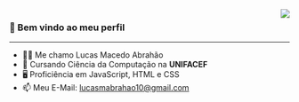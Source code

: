<img align='right' src="https://github-readme-stats.vercel.app/api?username=luchamas&show_icons=true&title_color=ffff&text_color=fffff0&icon_color=ffff00&bg_color=130040&cache_seconds=2300">

### 👋 Bem vindo ao meu perfil

<hr>

- 🙋‍♂️ Me chamo Lucas Macedo Abrahão
- 📖 Cursando Ciência da Computação na **UNIFACEF**<br/>
- 🖥️ Proficiência em JavaScript, HTML e CSS
- 📫 Meu E-Mail: lucasmabrahao10@gmail.com


